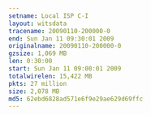 ```yaml
---
setname: Local ISP C-I
layout: witsdata
tracename: 20090110-200000-0
end: Sun Jan 11 09:30:01 2009
originalname: 20090110-200000-0
gzsize: 1,069 MB
len: 0:30:00
start: Sun Jan 11 09:00:01 2009
totalwirelen: 15,422 MB
pkts: 27 million
size: 2,078 MB
md5: 62ebd6828ad571e6f9e29ae629d69ffc
---
```

